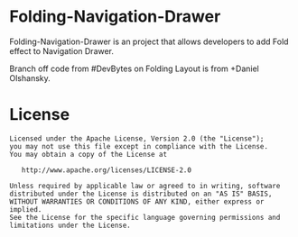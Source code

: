 Folding-Navigation-Drawer 
=========================
Folding-Navigation-Drawer is an project that allows developers to add Fold effect to Navigation Drawer.

Branch off code from #DevBytes on Folding Layout is from +Daniel Olshansky.




License
=======



    Licensed under the Apache License, Version 2.0 (the "License");
    you may not use this file except in compliance with the License.
    You may obtain a copy of the License at

       http://www.apache.org/licenses/LICENSE-2.0

    Unless required by applicable law or agreed to in writing, software
    distributed under the License is distributed on an "AS IS" BASIS,
    WITHOUT WARRANTIES OR CONDITIONS OF ANY KIND, either express or implied.
    See the License for the specific language governing permissions and
    limitations under the License.

